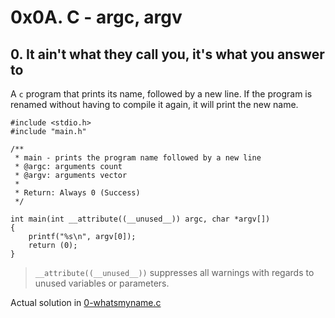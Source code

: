 # 0x0A. C - argc, argv

## 0. It ain't what they call you, it's what you answer to

A `c` program that prints its name, followed by a new line. If the program is renamed without having to compile it again, it will print the new name.

```
#include <stdio.h>
#include "main.h"

/**
 * main - prints the program name followed by a new line
 * @argc: arguments count
 * @argv: arguments vector
 *
 * Return: Always 0 (Success)
 */

int main(int __attribute((__unused__)) argc, char *argv[])
{
	printf("%s\n", argv[0]);
	return (0);
}
```

> `__attribute((__unused__))` suppresses all warnings with regards to unused variables or parameters.

Actual solution in [0-whatsmyname.c](./0-whatsmyname.c)
